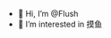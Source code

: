 - 👋 Hi, I’m @Flush
- 👀 I’m interested in 摸鱼

<!---
zhoujh001/zhoujh001 is a ✨ special ✨ repository because its `README.md` (this file) appears on your GitHub profile.
You can click the Preview link to take a look at your changes.
--->

